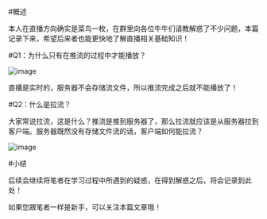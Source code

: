#概述

本人在直播方向确实是菜鸟一枚，在群里向各位牛牛们请教解惑了不少问题，本篇记录下来，希望后来者也能更快地了解直播相关基础知识！

#Q1：为什么只有在推流的过程中才能播放？

![image](http://www.henishuo.com/wp-content/uploads/2016/05/QQ20160510-0@2x.png)

直播是实时的，服务器不会存储流文件，所以推流完成之后就不能播放了！

#Q2：什么是拉流？

大家常说拉流，这是什么？推流是推到服务器了，那么拉流就应该是从服务器拉到客户端。服务器既然没有存储文件流的话，客户端如何能拉流？

![image](http://www.henishuo.com/wp-content/uploads/2016/05/QQ20160510-1@2x.png)

#小结

后续会继续将笔者在学习过程中所遇到的疑惑，在得到解惑之后，将会记录到此处！

如果您跟笔者一样是新手，可以关注本篇文章哦！

